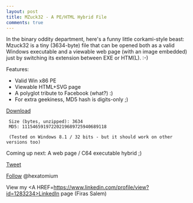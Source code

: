 ```yaml
---
layout: post
title: MZuck32 - A PE/HTML Hybrid File
comments: true
---
```


In the binary oddity department, here's a funny little corkami-style beast: Mzuck32 is a tiny (3634-byte) file that 
can be opened both as a valid Windows executable and a viewable web page (with an image embedded) just by switching its extension between EXE or HTM(L). :-)   


Features:

  - Valid Win x86 PE
  - Viewable HTML+SVG page
  - A polyglot tribute to Facebook (what?) :) 
  - For extra geekiness, MD5 hash is digits-only ;)
     
<A href=http://trax.x10.mx/mzuck32.zip>Download</A>

     Size (bytes, unzipped): 3634
     MD5: 11154659197220219689725940689118
     
     (Tested on Windows 8.1 / 32 bits - but it should work on other versions too)
     
Coming up next: A web page / C64 executable hybrid ;)


<a href="http://twitter.com/share" class="twitter-share-button" 
data-url="http://hexatomium.github.io/2015/10/13/polyglots-ftw/" data-text="MZuck32 - A valid PE/HTML hybrid file"  data-count="horizontal">Tweet</a>
<script type="text/javascript" src="http://platform.twitter.com/widgets.js"></script>


<A href=https://twitter.com/hexatomium>Follow</A> @hexatomium

View my <A HREF=https://www.linkedin.com/profile/view?id=1283234>LinkedIn</A> page (Firas Salem)
